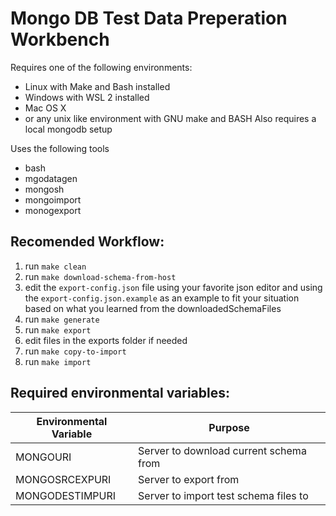 # Mongo DB Test Data Preperation Workbench



Requires one of the following environments:
- Linux with Make and Bash installed
- Windows with WSL 2 installed
- Mac OS X
- or any unix like environment with GNU make and BASH
Also requires a local mongodb setup

Uses the following tools
- bash
- mgodatagen
- mongosh
- mongoimport
- monogexport

## Recomended Workflow:
1) run `make clean`
2) run `make download-schema-from-host`
3) edit the `export-config.json` file using your favorite json editor and using the `export-config.json.example` as an example to fit your situation based on what you learned from the downloadedSchemaFiles
4) run `make generate`
5) run `make export`
6) edit files in the exports folder if needed
7) run `make copy-to-import`
8) run `make import`

## Required environmental variables:

| Environmental Variable | Purpose |
| ---------------------- | ------------------------------------------ |
| MONGOURI | Server to download current schema from |
| MONGOSRCEXPURI | Server to export from |
| MONGODESTIMPURI | Server to import test schema files to |
